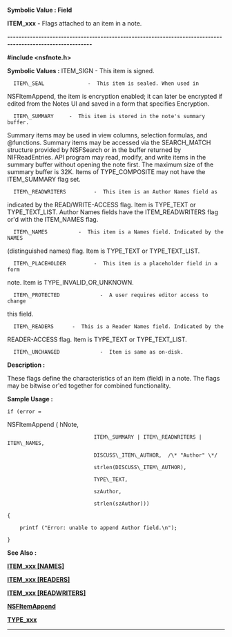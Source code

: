 




<!--
 /\* Font Definitions \*/
 @font-face
 {font-family:Courier;
 panose-1:2 7 4 9 2 2 5 2 4 4;}
@font-face
 {font-family:"Tms Rmn";
 panose-1:2 2 6 3 4 5 5 2 3 4;}
@font-face
 {font-family:Helv;
 panose-1:2 11 6 4 2 2 2 3 2 4;}
@font-face
 {font-family:"Cambria Math";
 panose-1:2 4 5 3 5 4 6 3 2 4;}
 /\* Style Definitions \*/
 p.MsoNormal, li.MsoNormal, div.MsoNormal
 {margin-top:0cm;
 margin-right:0cm;
 margin-bottom:8.0pt;
 margin-left:0cm;
 line-height:107%;
 font-size:11.0pt;
 font-family:"Calibri",sans-serif;}
.MsoChpDefault
 {font-size:11.0pt;}
.MsoPapDefault
 {margin-bottom:8.0pt;
 line-height:107%;}
 /\* Page Definitions \*/
 @page WordSection1
 {size:612.0pt 792.0pt;
 margin:72.0pt 72.0pt 72.0pt 72.0pt;}
div.WordSection1
 {page:WordSection1;}
-->




 


**Symbolic Value : Field**



**ITEM\_xxx** **-** Flags
attached to an item in a note.


**----------------------------------------------------------------------------------------------------------**



**#include <nsfnote.h>**


 **Symbolic Values :**      ITEM\_SIGN   -  This item is signed.  

  

      ITEM\_SEAL              -  This item is sealed. When used in
NSFItemAppend, the item is encryption enabled; it can later be encrypted if
edited from the Notes UI and saved in a form that specifies Encryption.  

  

      ITEM\_SUMMARY     -  This item is stored in the note's summary buffer.
Summary items may be used in view columns, selection formulas, and @functions.
Summary items may be accessed via the SEARCH\_MATCH structure provided by
NSFSearch or in the buffer returned by NIFReadEntries. API program may read,
modify, and write items in the summary buffer without opening the note first.
The maximum size of the summary buffer is 32K. Items of TYPE\_COMPOSITE may not
have the ITEM\_SUMMARY flag set.  

  

      ITEM\_READWRITERS         -  This item is an Author Names field as
indicated by the READ/WRITE-ACCESS flag. Item is TYPE\_TEXT or TYPE\_TEXT\_LIST.
Author Names fields have the ITEM\_READWRITERS flag or'd with the ITEM\_NAMES
flag.  

  

      ITEM\_NAMES          -  This item is a Names field. Indicated by the NAMES
(distinguished names) flag. Item is TYPE\_TEXT or TYPE\_TEXT\_LIST.  

  

      ITEM\_PLACEHOLDER         -  This item is a placeholder field in a form
note. Item is TYPE\_INVALID\_OR\_UNKNOWN.  

  

      ITEM\_PROTECTED             -  A user requires editor access to change
this field.  

  

      ITEM\_READERS      -  This is a Reader Names field. Indicated by the
READER-ACCESS flag. Item is TYPE\_TEXT or TYPE\_TEXT\_LIST.  

  

      ITEM\_UNCHANGED             -  Item is same as on-disk.  

  




**Description :**



These flags
define the characteristics of an item (field) in a note.  The flags may be
bitwise or'ed together for combined functionality.


 **Sample Usage :**


    if (error =
NSFItemAppend ( hNote,   

                                ITEM\_SUMMARY | ITEM\_READWRITERS | ITEM\_NAMES,  

                                DISCUSS\_ITEM\_AUTHOR,  /\* "Author" \*/  

                                strlen(DISCUSS\_ITEM\_AUTHOR),  

                                TYPE\_TEXT,  

                                szAuthor,  

                                strlen(szAuthor)))  

    {  

        printf ("Error: unable to append Author field.\n");  

    }


 **See Also :**


**[ITEM\_xxx [NAMES]](notes:///8525872100478C66/61FD4E9848264AD28525620B006BA8BD/557B87BE33862F688525623800493995)**


**[ITEM\_xxx [READERS]](notes:///8525872100478C66/61FD4E9848264AD28525620B006BA8BD/0134426255B7EE1885256238004A727D)**


**[ITEM\_xxx [READWRITERS]](notes:///8525872100478C66/61FD4E9848264AD28525620B006BA8BD/C2175B1F1F4585C4852562380049DF01)**


**[NSFItemAppend](NSFItemAppend.md)**


**[TYPE\_xxx](notes:///8525872100478C66/61FD4E9848264AD28525620B006BA8BD/002100600028002B85255E2D0079321C)**



----------------------------------------------------------------------------------------------------------


 





